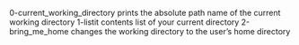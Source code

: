 0-current_working_directory prints the absolute path name of the current working directory
1-listit contents list of your current directory
2-bring_me_home changes the working directory to the user’s home directory

